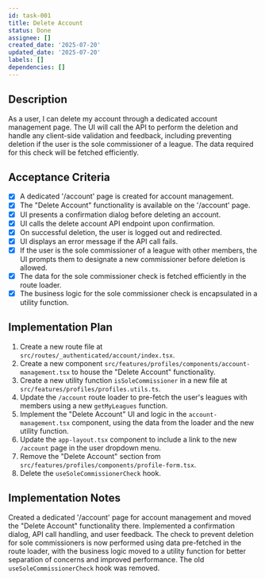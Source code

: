 ```yaml
---
id: task-001
title: Delete Account
status: Done
assignee: []
created_date: '2025-07-20'
updated_date: '2025-07-20'
labels: []
dependencies: []
---
```


## Description

As a user, I can delete my account through a dedicated account management page. The UI will call the API to perform the deletion and handle any client-side validation and feedback, including preventing deletion if the user is the sole commissioner of a league. The data required for this check will be fetched efficiently.

## Acceptance Criteria

- [x] A dedicated '/account' page is created for account management.
- [x] The "Delete Account" functionality is available on the '/account' page.
- [x] UI presents a confirmation dialog before deleting an account.
- [x] UI calls the delete account API endpoint upon confirmation.
- [x] On successful deletion, the user is logged out and redirected.
- [x] UI displays an error message if the API call fails.
- [x] If the user is the sole commissioner of a league with other members, the UI prompts them to designate a new commissioner before deletion is allowed.
- [x] The data for the sole commissioner check is fetched efficiently in the route loader.
- [x] The business logic for the sole commissioner check is encapsulated in a utility function.

## Implementation Plan

1.  Create a new route file at `src/routes/_authenticated/account/index.tsx`.
2.  Create a new component `src/features/profiles/components/account-management.tsx` to house the "Delete Account" functionality.
3.  Create a new utility function `isSoleCommissioner` in a new file at `src/features/profiles/profiles.utils.ts`.
4.  Update the `/account` route loader to pre-fetch the user's leagues with members using a new `getMyLeagues` function.
5.  Implement the "Delete Account" UI and logic in the `account-management.tsx` component, using the data from the loader and the new utility function.
6.  Update the `app-layout.tsx` component to include a link to the new `/account` page in the user dropdown menu.
7.  Remove the "Delete Account" section from `src/features/profiles/components/profile-form.tsx`.
8.  Delete the `useSoleCommissionerCheck` hook.

## Implementation Notes

Created a dedicated '/account' page for account management and moved the "Delete Account" functionality there. Implemented a confirmation dialog, API call handling, and user feedback. The check to prevent deletion for sole commissioners is now performed using data pre-fetched in the route loader, with the business logic moved to a utility function for better separation of concerns and improved performance. The old `useSoleCommissionerCheck` hook was removed.
